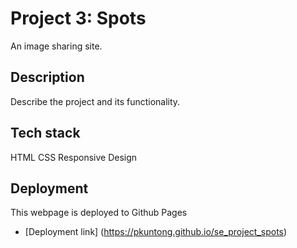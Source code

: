 # Project 3: Spots

An image sharing site. 

## Description

Describe the project and its functionality. 

## Tech stack 

HTML
CSS
Responsive Design 

## Deployment 

This webpage is deployed to Github Pages

- [Deployment link] (https://pkuntong.github.io/se_project_spots)

